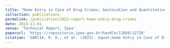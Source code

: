 ```yaml
---
title: "Home Entry in Case of Drug Crimes: Geolocation and Quantitative Data Analysis"
collection: publications
permalink: /publication/2023-report-home-entry-drug-crimes
date: 2023-11-01
venue: 'Technical Report, Ipea'
paperurl: 'https://repositorio.ipea.gov.br/handle/11058/12728'
citation: 'GARCIA, R. D.; et al. (2023). &quot;Home Entry in Case of Drug Crimes...&quot;. Rio De Janeiro: Ipea.'
---
```

